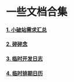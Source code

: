 # 一些文档合集

#### [1. 小破站需求汇总](./00-小破站需求汇总.md)
#### [2. 碎碎念](./碎碎念.md)
#### [3. 临时开发日志](./00-小破站开发日志.md)
#### [4. 临时排期日历](./00-小破站排期日历.md)